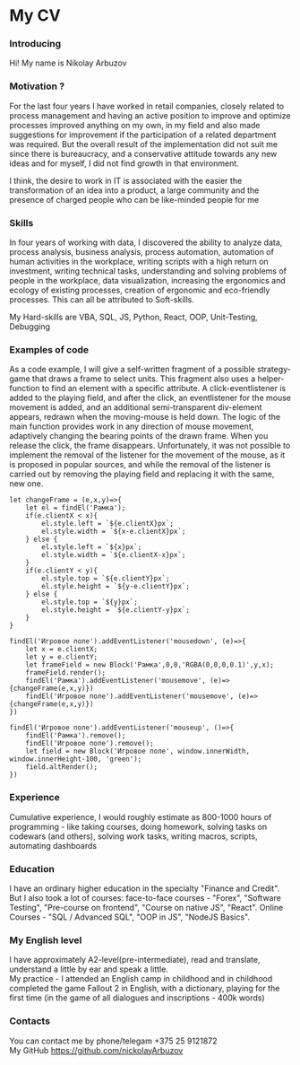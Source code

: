 # My CV

### Introducing  
Hi! My name is Nikolay Arbuzov  

### Motivation ?  
For the last four years I have worked in retail companies, closely related to process management and having an active position to improve and optimize processes improved anything on my own, in my field and also made suggestions for improvement if the participation of a related department was required. But the overall result of the implementation did not suit me since there is bureaucracy, and a conservative attitude towards any new ideas and for myself, I did not find growth in that environment.  

I think, the desire to work in IT is associated with the easier the transformation of an idea into a product, a large community and the presence of charged people who can be like-minded people for me

### Skills  
In four years of working with data, I discovered the ability to analyze data, process analysis, business analysis, process automation, automation of human activities in the workplace, writing scripts with a high return on investment, writing technical tasks, understanding and solving problems of people in the workplace, data visualization, increasing the ergonomics and ecology of existing processes, creation of ergonomic and eco-friendly processes. This can all be attributed to Soft-skills.  

My Hard-skills are VBA, SQL, JS, Python, React, OOP, Unit-Testing, Debugging

### Examples of code  
As a code example, I will give a self-written fragment of a possible strategy-game that draws a frame to select units.
This fragment also uses a helper-function to find an element with a specific attribute.
A click-eventlistener is added to the playing field, and after the click, an eventlistener for the mouse movement is added, and an additional semi-transparent div-element appears, redrawn when the moving-mouse is held down. The logic of the main function provides work in any direction of mouse movement, adaptively changing the bearing points of the drawn frame. When you release the click, the frame disappears. Unfortunately, it was not possible to implement the removal of the listener for the movement of the mouse, as it is proposed in popular sources, and while the removal of the listener is carried out by removing the playing field and replacing it with the same, new one. 

    let changeFrame = (e,x,y)=>{
        let el = findEl('Рамка');
        if(e.clientX < x){
            el.style.left = `${e.clientX}px`;
            el.style.width = `${x-e.clientX}px`;
        } else {
            el.style.left = `${x}px`;
            el.style.width = `${e.clientX-x}px`;
        }
        if(e.clientY < y){
            el.style.top = `${e.clientY}px`;
            el.style.height = `${y-e.clientY}px`;
        } else {
            el.style.top = `${y}px`;
            el.style.height = `${e.clientY-y}px`;
        }
    }

    findEl('Игровое поле').addEventListener('mousedown', (e)=>{
        let x = e.clientX;
        let y = e.clientY;
        let frameField = new Block('Рамка',0,0,'RGBA(0,0,0,0.1)',y,x);
        frameField.render();
        findEl('Рамка').addEventListener('mousemove', (e)=>{changeFrame(e,x,y)})
        findEl('Игровое поле').addEventListener('mousemove', (e)=>{changeFrame(e,x,y)})
    })

    findEl('Игровое поле').addEventListener('mouseup', ()=>{
        findEl('Рамка').remove();
        findEl('Игровое поле').remove();
        let field = new Block('Игровое поле', window.innerWidth, window.innerHeight-100, 'green');
        field.altRender();
    })

### Experience  
Cumulative experience, I would roughly estimate as 800-1000 hours of programming - like taking courses, doing homework, solving tasks on codewars (and others), solving work tasks, writing macros, scripts, automating dashboards

### Education  
I have an ordinary higher education in the specialty "Finance and Credit".
But I also took a lot of courses: face-to-face courses - "Forex", "Software Testing", "Pre-course on frontend", "Course on native JS", "React". Online Courses - "SQL / Advanced SQL", "OOP in JS", "NodeJS Basics".

### My English level  
I have approximately A2-level(pre-intermediate), read and translate, understand a little by ear and speak a little.  
My practice - I attended an English camp in childhood and in childhood completed the game Fallout 2 in English, with a dictionary, playing for the first time (in the game of all dialogues and inscriptions - 400k words)

### Contacts  
You can contact me by phone/telegam +375 25 9121872  
My GitHub https://github.com/nickolayArbuzov
